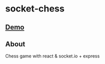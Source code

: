 # socket-chess

## [Demo](https://notoriuswhale-socket-chess.herokuapp.com/)

## About
Chess game with react & socket.io + express

